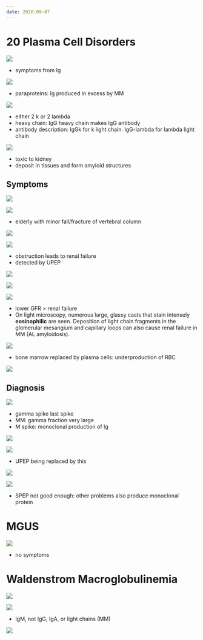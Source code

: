 ```yaml
---
date: 2020-09-07
---
```


# 20 Plasma Cell Disorders

<!-- multiple myeloma pathogenesis.. -->

![](https://photos.thisispiggy.com/file/wikiFiles/lsvBqAx.jpg)

- symptoms from Ig

![](https://photos.thisispiggy.com/file/wikiFiles/IFFdZxy.jpg)

- paraproteins: Ig produced in excess by MM

![](https://photos.thisispiggy.com/file/wikiFiles/bhESpg9.jpg)

- either 2 k or 2 lambda
- heavy chain: IgG heavy chain makes IgG antibody
- antibody description: IgGk for k light chain. IgG-lambda for lambda light chain

![](https://photos.thisispiggy.com/file/wikiFiles/1GDcM8E.jpg)

- toxic to kidney
- deposit in tissues and form amyloid structures

## Symptoms

<!-- multiple myeloma symptoms.. -->

![](https://photos.thisispiggy.com/file/wikiFiles/ZH1XJ6Y.jpg)

![](https://photos.thisispiggy.com/file/wikiFiles/LEhQG2P.jpg)

- elderly with minor fall/fracture of vertebral column

![](https://photos.thisispiggy.com/file/wikiFiles/dXG9yS6.jpg)

![](https://photos.thisispiggy.com/file/wikiFiles/Mqxm322.jpg)

- obstruction leads to renal failure
- detected by UPEP

![](https://photos.thisispiggy.com/file/wikiFiles/sOk7j1f.jpg)

![](https://photos.thisispiggy.com/file/wikiFiles/zo9Jf9E.jpg)

![](https://photos.thisispiggy.com/file/wikiFiles/ZZAa7AM.jpg)

- lower GFR > renal failure
- On light microscopy, numerous large, glassy casts that stain intensely **eosinophilic** are seen.  Deposition of light chain fragments in the glomerular mesangium and capillary loops can also cause renal failure in MM (AL amyloidosis).

![](https://photos.thisispiggy.com/file/wikiFiles/mwv3Vi3.jpg)

- bone marrow replaced by plasma cells: underproduction of RBC

![](https://photos.thisispiggy.com/file/wikiFiles/qOmWbrG.jpg)

## Diagnosis

<!-- multiple myeloma diagnosis, histology.. -->

![](https://photos.thisispiggy.com/file/wikiFiles/cRqMKK9.jpg)

- gamma spike last spike
- MM: gamma fraction very large
- M spike: monoclonal production of Ig

![](https://photos.thisispiggy.com/file/wikiFiles/qszv7ab.jpg)

![](https://photos.thisispiggy.com/file/wikiFiles/MayOrPn.jpg)

- UPEP being replaced by this

![](https://photos.thisispiggy.com/file/wikiFiles/yBO1Fwd.jpg)

![](https://photos.thisispiggy.com/file/wikiFiles/V8kuIPo.jpg)

- SPEP not good enough: other problems also produce monoclonal protein

# MGUS

<!-- MGUS is, symptoms, pathogenesis, prognosis.. -->

![](https://photos.thisispiggy.com/file/wikiFiles/gg9rYVy.jpg)

- no symptoms

# Waldenstrom Macroglobulinemia

<!-- waldenstrom macroglobulinemia pathogenesis, symptoms, diagnosis.. -->

![](https://photos.thisispiggy.com/file/wikiFiles/2kFbfOP.jpg)

![](https://photos.thisispiggy.com/file/wikiFiles/2QvDgma.jpg)

- IgM, not IgG, IgA, or light chains (MM)

![](https://photos.thisispiggy.com/file/wikiFiles/dNtboCF.jpg)
